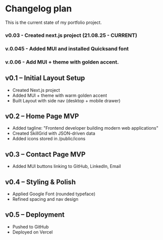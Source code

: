 # Changelog plan

This is the current state of my portfolio project.

### v0.03 - Created next.js project (21.08.25 - CURRENT)

### v.0.045 - Added MUI and installed Quicksand font

### v.0.06 - Add MUI + theme with golden accent.

## v0.1 – Initial Layout Setup

- Created Next.js project
- Added MUI + theme with warm golden accent
- Built Layout with side nav (desktop + mobile drawer)

## v0.2 – Home Page MVP

- Added tagline: "Frontend developer building modern web applications"
- Created SkillGrid with JSON-driven data
- Added icons stored in /public/icons

## v0.3 – Contact Page MVP

- Added MUI buttons linking to GitHub, LinkedIn, Email

## v0.4 – Styling & Polish

- Applied Google Font (rounded typeface)
- Refined spacing and nav design

## v0.5 – Deployment

- Pushed to GitHub
- Deployed on Vercel

